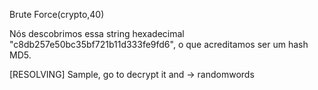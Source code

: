 Brute Force(crypto,40)
 
Nós descobrimos essa string hexadecimal "c8db257e50bc35bf721b11d333fe9fd6", o que acreditamos ser um hash MD5.

[RESOLVING]
Sample, go to decrypt it and -> randomwords